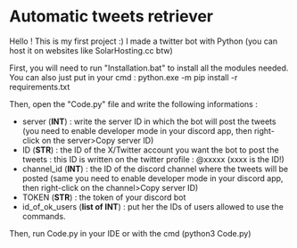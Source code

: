 # Automatic tweets retriever
Hello ! This is my first project :)
I made a twitter bot with Python (you can host it on websites like SolarHosting.cc btw)

First, you will need to run "Installation.bat" to install all the modules needed. You can also just put in your cmd : python.exe -m pip install -r requirements.txt

Then, open the "Code.py" file and write the following informations : 
- server (**INT**) : write the server ID in which the bot will post the tweets (you need to enable developer mode in your discord app, then right-click on the server>Copy server ID)
- ID (**STR**) : the ID of the X/Twitter account you want the bot to post the tweets : this ID is written on the twitter profile : @xxxxx (xxxx is the ID!)
- channel_id (**INT**) : the ID of the discord channel where the tweets will be posted (same you need to enable developer mode in your discord app, then right-click on the channel>Copy server ID)
- TOKEN (**STR**) : the token of your discord bot
- id_of_ok_users (**list of INT**) : put her the IDs of users allowed to use the commands.

Then, run Code.py in your IDE or with the cmd (python3 Code.py)
